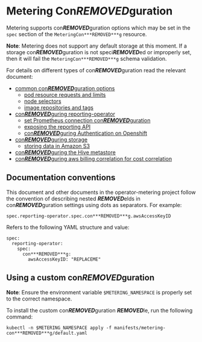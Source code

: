 # Metering Con***REMOVED***guration

Metering supports con***REMOVED***guration options which may be set in the `spec` section of the `MeteringCon***REMOVED***g` resource.

**Note**: Metering does not support any default storage at this moment. If a storage con***REMOVED***guration is not speci***REMOVED***ed or improperly set, then it will fail the `MeteringCon***REMOVED***g` schema validation.

For details on different types of con***REMOVED***guration read the relevant document:

- [common con***REMOVED***guration options](common-con***REMOVED***guration.md)
  - [pod resource requests and limits](common-con***REMOVED***guration.md#resource-requests-and-limits)
  - [node selectors](common-con***REMOVED***guration.md#node-selectors)
  - [image repositories and tags](common-con***REMOVED***guration.md#image-repositories-and-tags)
- [con***REMOVED***guring reporting-operator](con***REMOVED***guring-reporting-operator.md)
  - [set Prometheus connection con***REMOVED***guration](con***REMOVED***guring-reporting-operator.md#prometheus-connection)
  - [exposing the reporting API](con***REMOVED***guring-reporting-operator.md#exposing-the-reporting-api)
  - [con***REMOVED***guring Authentication on Openshift](con***REMOVED***guring-reporting-operator.md#openshift-authentication)
- [con***REMOVED***guring storage](con***REMOVED***guring-storage.md)
  - [storing data in Amazon S3](con***REMOVED***guring-storage.md#storing-data-in-amazon-s3)
- [con***REMOVED***guring the Hive metastore](con***REMOVED***guring-hive-metastore.md)
- [con***REMOVED***guring aws billing correlation for cost correlation](con***REMOVED***guring-aws-billing.md)

## Documentation conventions

This document and other documents in the operator-metering project follow the convention of describing nested ***REMOVED***elds in con***REMOVED***guration settings using dots as separators.
For example:

```
spec.reporting-operator.spec.con***REMOVED***g.awsAccessKeyID
```

Refers to the following YAML structure and value:

```
spec:
  reporting-operator:
    spec:
      con***REMOVED***g:
        awsAccessKeyID: "REPLACEME"
```

## Using a custom con***REMOVED***guration

**Note**: Ensure the environment variable `$METERING_NAMESPACE` is properly set to the correct namespace.

To install the custom con***REMOVED***guration ***REMOVED***le, run the following command:

```
kubectl -n $METERING_NAMESPACE apply -f manifests/metering-con***REMOVED***g/default.yaml
```
